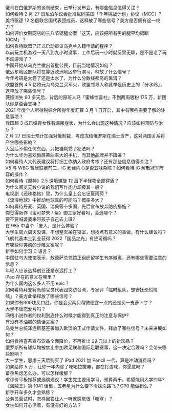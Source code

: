 俄乌在白俄罗斯的谈判结束，已举行发布会，有哪些信息值得关注？  
如何看待 2 月 27 日尼泊尔议会批准尼同美国「千年挑战计划」协议（MCC）?  
美将驱逐 12 名俄联合国代表团成员，这释放了哪些信号？美方是否拥有这一权力？  
如何评价女鞋网店的三八节锯腿文案「这天，应该把所有男的腿平均锯断 10CM」？  
如何看待欧盟已正式启动审议乌克兰入籍申请的程序？  
以前玩主机游戏一天八到九小时没事，工作后玩一小时就反胃无聊，是不是老了玩不动游戏了？  
中国开始从乌克兰撤出首批公民，目前当地情况如何？  
俄远东地区部队将在靠近欧洲地区举行演习，释放了什么信号？  
今年考研是太卷了还是太水了，为什么分数线都高的离谱？  
欧盟首掏 4.5 亿欧元为乌克兰买军火，欧盟领导人称此举是历史上的「分水岭」，这释放了哪些信号？  
薇娅消失 60 多天后，背后的原班人马「蜜蜂惊喜社」不到两周吸粉 175 万，新团队你是否会支持？  
2021 年度个人所得税综合所得年度汇算 3 月 1 日开启，其中有哪些需要了解的注意事项？  
我国超 3 成已婚育女性有漏尿症状，为什么会出现这种情况？应该如何预防与治疗？  
2 月 27 日瑞士预计加强对俄制裁，考虑冻结俄罗斯在瑞士资产，这对两国关系将产生哪些影响？  
入室后不偷任何东西，只把猫剃秃了犯法吗？  
为什么华为喜欢做屏幕曲率大的手机，而其他品牌并不跟进？  
如何看待人大代表建议将打拐工作纳入政府考核？还有那些信息值得关注？  
V5 与 WBG 暂居联赛前二，iG 粉丝内心是否五味杂陈？如何看待 iG 解散冠军阵容的操作？  
如何看待《原神》2.5 深境螺旋 12 层下半怪物全部穿盾？  
为什么阅览无数小说的我们写作能力却极其一般？  
电视剧《还珠格格》里，为什么皇上会忘记夏雨荷？  
《流浪地球》中推动地球真的可能吗？概率多大？  
如何看待丹麦、英国、瑞典等十多国，先后宣布放弃防疫措施？  
你觉得新作《宝可梦朱 / 紫》御三家好看吗，会选哪个？  
要不要喊婆婆来带孩子自己去上班?  
在 985 中当个「废人」是什么体验？  
大学生周六周天没课，不想整天呆在寝室，想找点有意义的事做，有什么建议吗？  
飞鹤代表本土乳业获得 2022「国品之光」有迹可循吗？  
有哪些你笑疯的沙雕文案呢？  
新手如何学习 C 语言？  
中国驻乌大使馆表示，敖德萨总领馆正组织留学生有序撤离，还有哪些需要注意的信息？  
年轻人应该选择创业还是永远打工？  
iPad 存在的意义在哪里？  
为什么国内这么多人不用 epic？  
如何看待拜登将派前官员代表团突访台湾，专家评「临时组队，想安抚恐慌情绪」？美方此举释放了哪些信号？  
如果你有900块买口红，你是会买两只稍微便宜一点的还是买一支萝卜丁？  
大学不谈恋爱亏吗？  
网络小说作者的权利到底什么时候才能得到真正的注意与保护?  
有没有不油腻的情话文案？  
乌克兰总统泽连斯基签署加入欧盟的正式申请文件，释放了哪些信号？未来进展如何？  
如何看待喜茶宣布饮品全面降价，不再推出 29 元以上的新饮品？  
俄罗斯所有球队均被禁止参加欧足联和国际足联赛事，这一决定合理吗？会带来哪些影响？  
大一学生，思虑三天后购买了 iPad 2021 加 Pencil 一代，算是冲动消费吗？  
如果给你 5 万，让你一年内除了吃喝拉撒睡，都在打游戏，你愿意吗？  
备孕焦虑怎么办，可以怎样缓解？  
求评价平板推荐或选购建议！学生党主要用学习，预算两千，希望能用大学四年?  
《海贼王》第 1041 话里，五老星为什么要下令抹杀路飞？CP0 能做到么？  
新手开车多久才会熟练？  
公务员面试时，怎样回答让人一听就感觉很「哇塞」？  
女生如何开心活着，有没有好的方法？  
